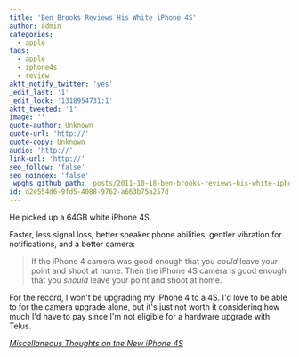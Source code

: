 ```yaml
---
title: 'Ben Brooks Reviews His White iPhone 4S'
author: admin
categories:
  - apple
tags:
  - apple
  - iphone4s
  - review
aktt_notify_twitter: 'yes'
_edit_last: '1'
_edit_lock: '1318954731:1'
aktt_tweeted: '1'
image: ''
quote-author: Unknown
quote-url: 'http://'
quote-copy: Unknown
audio: 'http://'
link-url: 'http://'
seo_follow: 'false'
seo_noindex: 'false'
_wpghs_github_path: _posts/2011-10-18-ben-brooks-reviews-his-white-iphone-4s.md
id: d2e554d6-9fd5-4088-9762-a663b75a257d
---
```

<p>He picked up a 64GB white iPhone 4S.</p>
<p>Faster, less signal loss, better speaker phone abilities, gentler vibration for notifications, and a better camera:</p>
<blockquote><p>If the iPhone 4 camera was good enough that you <em>could</em> leave your point and shoot at home. Then the iPhone 4S camera is good enough that you <em>should</em> leave your point and shoot at home.</p></blockquote>
<p>For the record, I won't be upgrading my iPhone 4 to a 4S. I'd love to be able to for the camera upgrade alone, but it's just not worth it considering how much I'd have to pay since I'm not eligible for a hardware upgrade with Telus.</p>
<p><em><a href="http://brooksreview.net/2011/10/iphone-4s-2/">Miscellaneous Thoughts on the New iPhone 4S</a></em></p>
